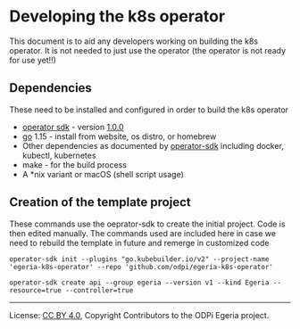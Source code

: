 <!-- SPDX-License-Identifier: CC-BY-4.0 -->
<!-- Copyright Contributors to the ODPi Egeria project. -->


# Developing the k8s operator

This document is to aid any developers working on building the k8s operator. It is not needed to just use the operator (the operator is not ready for use yet!!)
  
## Dependencies

These need to be installed and configured in order to build the k8s operator

* [operator sdk](https://github.com/operator-framework/operator-sdk) - version [1.0.0](https://github.com/operator-framework/operator-sdk/releases/tag/v1.0.0)
* [go](https://golang.org) 1.15 - install from website, os distro, or homebrew
* Other dependencies as documented by [operator-sdk](https://sdk.operatorframework.io/docs/building-operators/golang/installation/) including docker, kubectl, kubernetes
* make - for the build process
* A *nix variant or macOS (shell script usage)

## Creation of the template project

These commands use the oeprator-sdk to create the initial project. Code is then edited manually. The commands used are included here in case we need to rebuild the template in future and remerge in customized code

```
operator-sdk init --plugins "go.kubebuilder.io/v2" --project-name 'egeria-k8s-operator' --repo 'github.com/odpi/egeria-k8s-operator'
```

```
operator-sdk create api --group egeria --version v1 --kind Egeria --resource=true --controller=true
```
----
License: [CC BY 4.0](https://creativecommons.org/licenses/by/4.0/),
Copyright Contributors to the ODPi Egeria project.
